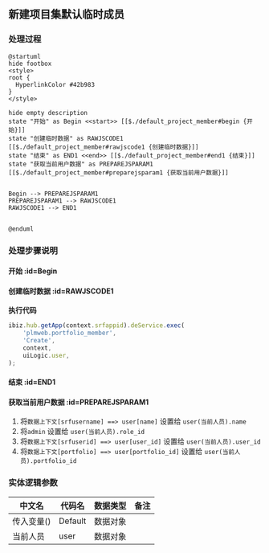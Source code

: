 ## 新建项目集默认临时成员 <!-- {docsify-ignore-all} -->

   

### 处理过程

```plantuml
@startuml
hide footbox
<style>
root {
  HyperlinkColor #42b983
}
</style>

hide empty description
state "开始" as Begin <<start>> [[$./default_project_member#begin {开始}]]
state "创建临时数据" as RAWJSCODE1  [[$./default_project_member#rawjscode1 {创建临时数据}]]
state "结束" as END1 <<end>> [[$./default_project_member#end1 {结束}]]
state "获取当前用户数据" as PREPAREJSPARAM1  [[$./default_project_member#preparejsparam1 {获取当前用户数据}]]


Begin --> PREPAREJSPARAM1
PREPAREJSPARAM1 --> RAWJSCODE1
RAWJSCODE1 --> END1


@enduml
```


### 处理步骤说明

#### 开始 :id=Begin




#### 创建临时数据 :id=RAWJSCODE1



<p class="panel-title"><b>执行代码</b></p>

```javascript
ibiz.hub.getApp(context.srfappid).deService.exec(
    'plmweb.portfolio_member',
    'Create',
    context,
    uiLogic.user,
);
```

#### 结束 :id=END1




#### 获取当前用户数据 :id=PREPAREJSPARAM1



1. 将`数据上下文[srfusername] ==> user[name]` 设置给  `user(当前人员).name`
2. 将`admin` 设置给  `user(当前人员).role_id`
3. 将`数据上下文[srfuserid] ==> user[user_id]` 设置给  `user(当前人员).user_id`
4. 将`数据上下文[portfolio] ==> user[portfolio_id]` 设置给  `user(当前人员).portfolio_id`



### 实体逻辑参数

|    中文名   |    代码名    |  数据类型      |备注 |
| --------| --------| --------  | --------   |
|传入变量(<i class="fa fa-check"/></i>)|Default|数据对象||
|当前人员|user|数据对象||
